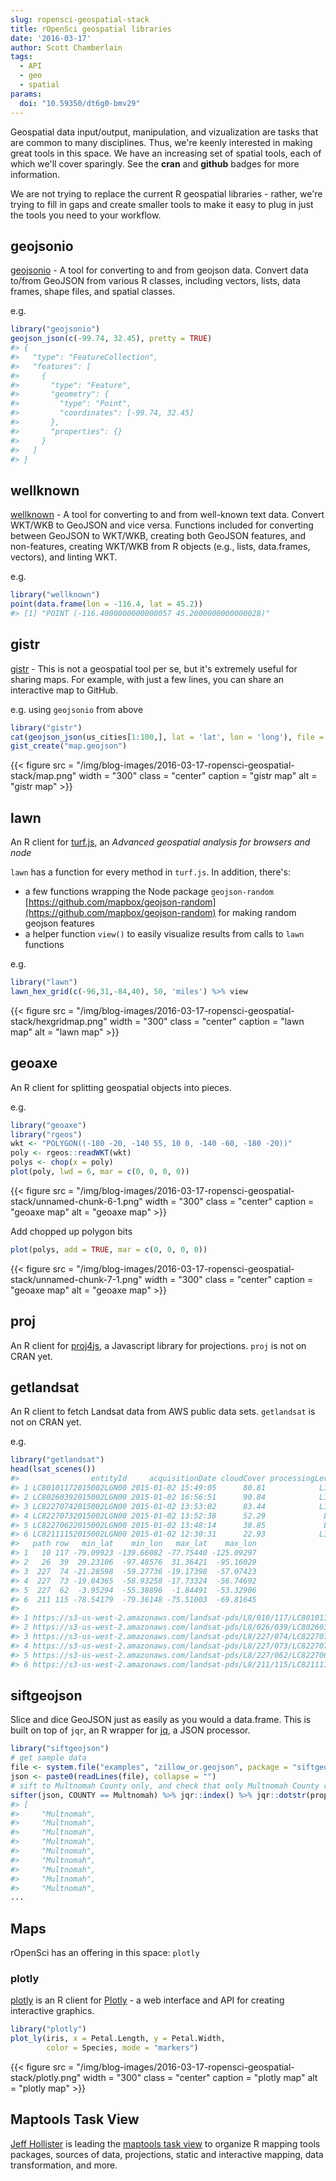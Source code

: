 ```yaml
---
slug: ropensci-geospatial-stack
title: rOpenSci geospatial libraries
date: '2016-03-17'
author: Scott Chamberlain
tags:
  - API
  - geo
  - spatial
params:
  doi: "10.59350/dt6g0-bmv29"
---
```




Geospatial data input/output, manipulation, and vizualization are tasks that are common to many disciplines. Thus, we're keenly interested in making great tools in this space. We have an increasing set of spatial tools, each of which we'll cover sparingly. See the __cran__ and __github__ badges for more information.

We are not trying to replace the current R geospatial libraries - rather, we're trying to fill in gaps and create smaller tools to make it easy to plug in just the tools you need to your workflow.

## geojsonio
<a href="https://cran.r-project.org/package=geojsonio" target="_blank"><i class="fa fa-archive fa-2x"></i></a> <a href="https://github.com/ropensci/geojsonio" target="_blank"><i class="fab fa-github fa-2x"></i></a>

[geojsonio](https://github.com/ropensci/geojsonio) - A tool for converting to and from geojson data. Convert data to/from GeoJSON from various R classes, including vectors, lists, data frames, shape files, and spatial classes.

e.g.


```r
library("geojsonio")
geojson_json(c(-99.74, 32.45), pretty = TRUE)
#> {
#>   "type": "FeatureCollection",
#>   "features": [
#>     {
#>       "type": "Feature",
#>       "geometry": {
#>         "type": "Point",
#>         "coordinates": [-99.74, 32.45]
#>       },
#>       "properties": {}
#>     }
#>   ]
#> }
```

## wellknown

<a href="https://cran.r-project.org/package=wellknown" target="_blank"><i class="fa fa-archive fa-2x"></i></a> <a href="https://github.com/ropensci/wellknown" target="_blank"><i class="fab fa-github fa-2x"></i></a>

[wellknown](https://github.com/ropensci/wellknown) - A tool for converting to and from well-known text data. Convert WKT/WKB to GeoJSON and vice versa. Functions included for converting between GeoJSON to WKT/WKB, creating both GeoJSON features, and non-features, creating WKT/WKB from R objects (e.g., lists, data.frames, vectors), and linting WKT.

e.g.


```r
library("wellknown")
point(data.frame(lon = -116.4, lat = 45.2))
#> [1] "POINT (-116.4000000000000057 45.2000000000000028)"
```

## gistr

<a href="https://cran.r-project.org/package=gistr" target="_blank"><i class="fa fa-archive fa-2x"></i></a> <a href="https://github.com/ropensci/gistr" target="_blank"><i class="fab fa-github fa-2x"></i></a>

[gistr](https://github.com/ropensci/gistr) - This is not a geospatial tool per se, but it's extremely useful for sharing maps. For example, with just a few lines, you can share an interactive map to GitHub.

e.g. using `geojsonio` from above


```r
library("gistr")
cat(geojson_json(us_cities[1:100,], lat = 'lat', lon = 'long'), file = "map.geojson")
gist_create("map.geojson")
```

{{< figure src = "/img/blog-images/2016-03-17-ropensci-geospatial-stack/map.png" width = "300" class = "center" caption = "gistr map" alt = "gistr map" >}}

## lawn

<a href="https://cran.r-project.org/package=lawn" target="_blank"><i class="fa fa-archive fa-2x"></i></a> <a href="https://github.com/ropensci/lawn" target="_blank"><i class="fab fa-github fa-2x"></i></a>


An R client for [turf.js](https://turfjs.org/), an _Advanced geospatial analysis for browsers and node_

`lawn` has a function for every method in `turf.js`. In addition, there's:

* a few functions wrapping the
Node package `geojson-random` [https://github.com/mapbox/geojson-random](https://github.com/mapbox/geojson-random) for making random geojson features
* a helper function `view()` to easily visualize results from calls to `lawn` functions

e.g.


```r
library("lawn")
lawn_hex_grid(c(-96,31,-84,40), 50, 'miles') %>% view
```

{{< figure src = "/img/blog-images/2016-03-17-ropensci-geospatial-stack/hexgridmap.png" width = "300" class = "center" caption = "lawn map" alt = "lawn map" >}}

## geoaxe

<a href="https://cran.r-project.org/package=geoaxe" target="_blank"><i class="fa fa-archive fa-2x"></i></a> <a href="https://github.com/ropensci/geoaxe" target="_blank"><i class="fab fa-github fa-2x"></i></a> 

An R client for splitting geospatial objects into pieces.

e.g.


```r
library("geoaxe")
library("rgeos")
wkt <- "POLYGON((-180 -20, -140 55, 10 0, -140 -60, -180 -20))"
poly <- rgeos::readWKT(wkt)
polys <- chop(x = poly)
plot(poly, lwd = 6, mar = c(0, 0, 0, 0))
```

{{< figure src = "/img/blog-images/2016-03-17-ropensci-geospatial-stack/unnamed-chunk-6-1.png" width = "300" class = "center" caption = "geoaxe map" alt = "geoaxe map" >}}

Add chopped up polygon bits


```r
plot(polys, add = TRUE, mar = c(0, 0, 0, 0))
```

{{< figure src = "/img/blog-images/2016-03-17-ropensci-geospatial-stack/unnamed-chunk-7-1.png" width = "300" class = "center" caption = "geoaxe map" alt = "geoaxe map" >}}



## proj

<i class="fa fa-archive fa-2x"></i> <a href="https://github.com/ropensci/proj" target="_blank"><i class="fab fa-github fa-2x"></i></a>  

An R client for [proj4js](https://github.com/proj4js/proj4js), a Javascript library for projections.  `proj` is not on CRAN yet.

## getlandsat

<i class="fa fa-archive fa-2x"></i> <a href="https://github.com/ropensci/getlandsat" target="_blank"><i class="fab fa-github fa-2x"></i></a> 

An R client to fetch Landsat data from AWS public data sets. `getlandsat` is not on CRAN yet.

e.g.


```r
library("getlandsat")
head(lsat_scenes())
#>                entityId     acquisitionDate cloudCover processingLevel
#> 1 LC80101172015002LGN00 2015-01-02 15:49:05      80.81            L1GT
#> 2 LC80260392015002LGN00 2015-01-02 16:56:51      90.84            L1GT
#> 3 LC82270742015002LGN00 2015-01-02 13:53:02      83.44            L1GT
#> 4 LC82270732015002LGN00 2015-01-02 13:52:38      52.29             L1T
#> 5 LC82270622015002LGN00 2015-01-02 13:48:14      38.85             L1T
#> 6 LC82111152015002LGN00 2015-01-02 12:30:31      22.93            L1GT
#>   path row   min_lat    min_lon   max_lat    max_lon
#> 1   10 117 -79.09923 -139.66082 -77.75440 -125.09297
#> 2   26  39  29.23106  -97.48576  31.36421  -95.16029
#> 3  227  74 -21.28598  -59.27736 -19.17398  -57.07423
#> 4  227  73 -19.84365  -58.93258 -17.73324  -56.74692
#> 5  227  62  -3.95294  -55.38896  -1.84491  -53.32906
#> 6  211 115 -78.54179  -79.36148 -75.51003  -69.81645
#>                                                                                 download_url
#> 1 https://s3-us-west-2.amazonaws.com/landsat-pds/L8/010/117/LC80101172015002LGN00/index.html
#> 2 https://s3-us-west-2.amazonaws.com/landsat-pds/L8/026/039/LC80260392015002LGN00/index.html
#> 3 https://s3-us-west-2.amazonaws.com/landsat-pds/L8/227/074/LC82270742015002LGN00/index.html
#> 4 https://s3-us-west-2.amazonaws.com/landsat-pds/L8/227/073/LC82270732015002LGN00/index.html
#> 5 https://s3-us-west-2.amazonaws.com/landsat-pds/L8/227/062/LC82270622015002LGN00/index.html
#> 6 https://s3-us-west-2.amazonaws.com/landsat-pds/L8/211/115/LC82111152015002LGN00/index.html
```

## siftgeojson

<i class="fa fa-archive fa-2x"></i> <a href="https://github.com/ropenscilabs/siftgeojson" target="_blank"><i class="fab fa-github fa-2x"></i></a> 

Slice and dice GeoJSON just as easily as you would a data.frame. This is built on top of `jqr`, an R wrapper for [jq](https://stedolan.github.io/jq/), a JSON processor.


```r
library("siftgeojson")
# get sample data
file <- system.file("examples", "zillow_or.geojson", package = "siftgeojson")
json <- paste0(readLines(file), collapse = "")
# sift to Multnomah County only, and check that only Multnomah County came back
sifter(json, COUNTY == Multnomah) %>% jqr::index() %>% jqr::dotstr(properties.COUNTY)
#> [
#>     "Multnomah",
#>     "Multnomah",
#>     "Multnomah",
#>     "Multnomah",
#>     "Multnomah",
#>     "Multnomah",
#>     "Multnomah",
#>     "Multnomah",
#>     "Multnomah",
...
```

## Maps

rOpenSci has an offering in this space: `plotly`

### plotly

<a href="https://cran.r-project.org/package=plotly" target="_blank"><i class="fa fa-archive fa-2x"></i></a> <a href="https://github.com/ropensci/plotly" target="_blank"><i class="fab fa-github fa-2x"></i></a> 

[plotly](https://github.com/ropensci/plotly) is an R client for [Plotly](https://plot.ly/) - a web interface and API for creating interactive graphics.


```r
library("plotly")
plot_ly(iris, x = Petal.Length, y = Petal.Width,
        color = Species, mode = "markers")
```

{{< figure src = "/img/blog-images/2016-03-17-ropensci-geospatial-stack/plotly.png" width = "300" class = "center" caption = "plotly map" alt = "plotly map" >}}

## Maptools Task View

<a href="https://github.com/ropensci/maptools" target="_blank"><i class="fab fa-github fa-2x"></i></a> 

[Jeff Hollister](https://jwhollister.com/) is leading the [maptools task view](https://github.com/ropensci/maptools) to organize R mapping tools packages, sources of data, projections, static and interactive mapping, data transformation, and more.
